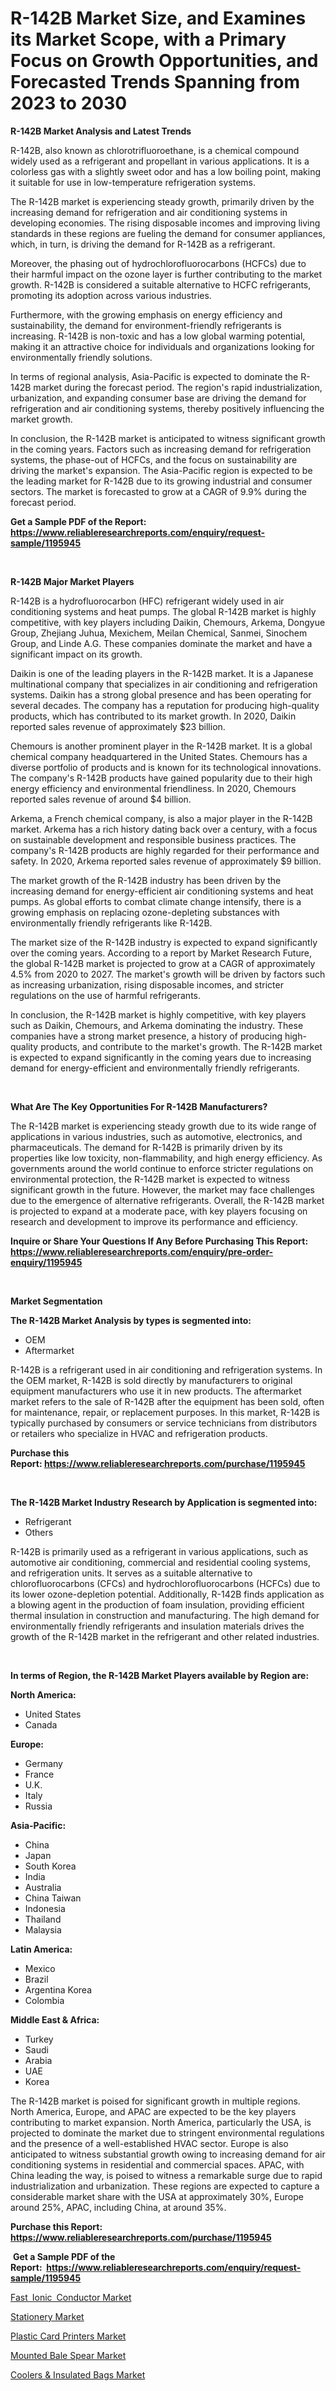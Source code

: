 <p><h1>R-142B Market Size, and Examines its Market Scope, with a Primary Focus on Growth Opportunities, and Forecasted Trends Spanning from 2023 to 2030</h1></p><p><strong>R-142B Market Analysis and Latest Trends</strong></p>
<p><p>R-142B, also known as chlorotrifluoroethane, is a chemical compound widely used as a refrigerant and propellant in various applications. It is a colorless gas with a slightly sweet odor and has a low boiling point, making it suitable for use in low-temperature refrigeration systems.</p><p>The R-142B market is experiencing steady growth, primarily driven by the increasing demand for refrigeration and air conditioning systems in developing economies. The rising disposable incomes and improving living standards in these regions are fueling the demand for consumer appliances, which, in turn, is driving the demand for R-142B as a refrigerant.</p><p>Moreover, the phasing out of hydrochlorofluorocarbons (HCFCs) due to their harmful impact on the ozone layer is further contributing to the market growth. R-142B is considered a suitable alternative to HCFC refrigerants, promoting its adoption across various industries.</p><p>Furthermore, with the growing emphasis on energy efficiency and sustainability, the demand for environment-friendly refrigerants is increasing. R-142B is non-toxic and has a low global warming potential, making it an attractive choice for individuals and organizations looking for environmentally friendly solutions.</p><p>In terms of regional analysis, Asia-Pacific is expected to dominate the R-142B market during the forecast period. The region's rapid industrialization, urbanization, and expanding consumer base are driving the demand for refrigeration and air conditioning systems, thereby positively influencing the market growth.</p><p>In conclusion, the R-142B market is anticipated to witness significant growth in the coming years. Factors such as increasing demand for refrigeration systems, the phase-out of HCFCs, and the focus on sustainability are driving the market's expansion. The Asia-Pacific region is expected to be the leading market for R-142B due to its growing industrial and consumer sectors. The market is forecasted to grow at a CAGR of 9.9% during the forecast period.</p></p>
<p><strong>Get a Sample PDF of the Report:&nbsp; <a href="https://www.reliableresearchreports.com/enquiry/request-sample/1195945">https://www.reliableresearchreports.com/enquiry/request-sample/1195945</a></strong></p>
<p>&nbsp;</p>
<p><strong>R-142B Major Market Players</strong></p>
<p><p>R-142B is a hydrofluorocarbon (HFC) refrigerant widely used in air conditioning systems and heat pumps. The global R-142B market is highly competitive, with key players including Daikin, Chemours, Arkema, Dongyue Group, Zhejiang Juhua, Mexichem, Meilan Chemical, Sanmei, Sinochem Group, and Linde A.G. These companies dominate the market and have a significant impact on its growth.</p><p>Daikin is one of the leading players in the R-142B market. It is a Japanese multinational company that specializes in air conditioning and refrigeration systems. Daikin has a strong global presence and has been operating for several decades. The company has a reputation for producing high-quality products, which has contributed to its market growth. In 2020, Daikin reported sales revenue of approximately $23 billion.</p><p>Chemours is another prominent player in the R-142B market. It is a global chemical company headquartered in the United States. Chemours has a diverse portfolio of products and is known for its technological innovations. The company's R-142B products have gained popularity due to their high energy efficiency and environmental friendliness. In 2020, Chemours reported sales revenue of around $4 billion.</p><p>Arkema, a French chemical company, is also a major player in the R-142B market. Arkema has a rich history dating back over a century, with a focus on sustainable development and responsible business practices. The company's R-142B products are highly regarded for their performance and safety. In 2020, Arkema reported sales revenue of approximately $9 billion.</p><p>The market growth of the R-142B industry has been driven by the increasing demand for energy-efficient air conditioning systems and heat pumps. As global efforts to combat climate change intensify, there is a growing emphasis on replacing ozone-depleting substances with environmentally friendly refrigerants like R-142B.</p><p>The market size of the R-142B industry is expected to expand significantly over the coming years. According to a report by Market Research Future, the global R-142B market is projected to grow at a CAGR of approximately 4.5% from 2020 to 2027. The market's growth will be driven by factors such as increasing urbanization, rising disposable incomes, and stricter regulations on the use of harmful refrigerants.</p><p>In conclusion, the R-142B market is highly competitive, with key players such as Daikin, Chemours, and Arkema dominating the industry. These companies have a strong market presence, a history of producing high-quality products, and contribute to the market's growth. The R-142B market is expected to expand significantly in the coming years due to increasing demand for energy-efficient and environmentally friendly refrigerants.</p></p>
<p>&nbsp;</p>
<p><strong>What Are The Key Opportunities For R-142B Manufacturers?</strong></p>
<p><p>The R-142B market is experiencing steady growth due to its wide range of applications in various industries, such as automotive, electronics, and pharmaceuticals. The demand for R-142B is primarily driven by its properties like low toxicity, non-flammability, and high energy efficiency. As governments around the world continue to enforce stricter regulations on environmental protection, the R-142B market is expected to witness significant growth in the future. However, the market may face challenges due to the emergence of alternative refrigerants. Overall, the R-142B market is projected to expand at a moderate pace, with key players focusing on research and development to improve its performance and efficiency.</p></p>
<p><strong>Inquire or Share Your Questions If Any Before Purchasing This Report: <a href="https://www.reliableresearchreports.com/enquiry/pre-order-enquiry/1195945">https://www.reliableresearchreports.com/enquiry/pre-order-enquiry/1195945</a></strong></p>
<p>&nbsp;</p>
<p><strong>Market Segmentation</strong></p>
<p><strong>The R-142B Market Analysis by types is segmented into:</strong></p>
<p><ul><li>OEM</li><li>Aftermarket</li></ul></p>
<p><p>R-142B is a refrigerant used in air conditioning and refrigeration systems. In the OEM market, R-142B is sold directly by manufacturers to original equipment manufacturers who use it in new products. The aftermarket market refers to the sale of R-142B after the equipment has been sold, often for maintenance, repair, or replacement purposes. In this market, R-142B is typically purchased by consumers or service technicians from distributors or retailers who specialize in HVAC and refrigeration products.</p></p>
<p><strong>Purchase this Report:&nbsp;<a href="https://www.reliableresearchreports.com/purchase/1195945">https://www.reliableresearchreports.com/purchase/1195945</a></strong></p>
<p>&nbsp;</p>
<p><strong>The R-142B Market Industry Research by Application is segmented into:</strong></p>
<p><ul><li>Refrigerant</li><li>Others</li></ul></p>
<p><p>R-142B is primarily used as a refrigerant in various applications, such as automotive air conditioning, commercial and residential cooling systems, and refrigeration units. It serves as a suitable alternative to chlorofluorocarbons (CFCs) and hydrochlorofluorocarbons (HCFCs) due to its lower ozone-depletion potential. Additionally, R-142B finds application as a blowing agent in the production of foam insulation, providing efficient thermal insulation in construction and manufacturing. The high demand for environmentally friendly refrigerants and insulation materials drives the growth of the R-142B market in the refrigerant and other related industries.</p></p>
<p>&nbsp;</p>
<p><strong>In terms of Region, the R-142B Market Players available by Region are:</strong></p>
<p>
    <p> <strong> North America: </strong>
        <ul>
            <li>United States</li>
            <li>Canada</li>
        </ul>
        </p> 
    <p> <strong> Europe: </strong>
        <ul>
            <li>Germany</li>
            <li>France</li>
            <li>U.K.</li>
            <li>Italy</li>
            <li>Russia</li>
        </ul>
        </p> 
    <p> <strong> Asia-Pacific: </strong>
        <ul>
            <li>China</li>
            <li>Japan</li>
            <li>South Korea</li>
            <li>India</li>
            <li>Australia</li>
            <li>China Taiwan</li>
            <li>Indonesia</li>
            <li>Thailand</li>
            <li>Malaysia</li>
        </ul>
        </p> 
    <p> <strong> Latin America: </strong>
        <ul>
            <li>Mexico</li>
            <li>Brazil</li>
            <li>Argentina Korea</li>
            <li>Colombia</li>
        </ul>
        </p> 
    <p> <strong> Middle East & Africa: </strong>
        <ul>
            <li>Turkey</li>
            <li>Saudi</li>
            <li>Arabia</li>
            <li>UAE</li>
            <li>Korea</li>
        </ul>
    </p>
    </p>
<p><p>The R-142B market is poised for significant growth in multiple regions. North America, Europe, and APAC are expected to be the key players contributing to market expansion. North America, particularly the USA, is projected to dominate the market due to stringent environmental regulations and the presence of a well-established HVAC sector. Europe is also anticipated to witness substantial growth owing to increasing demand for air conditioning systems in residential and commercial spaces. APAC, with China leading the way, is poised to witness a remarkable surge due to rapid industrialization and urbanization. These regions are expected to capture a considerable market share with the USA at approximately 30%, Europe around 25%, APAC, including China, at around 35%.</p></p>
<p><strong>Purchase this Report: <a href="https://www.reliableresearchreports.com/purchase/1195945">https://www.reliableresearchreports.com/purchase/1195945</a></strong></p>
<p>&nbsp;<strong>Get a Sample PDF of the Report:&nbsp;&nbsp;<a href="https://www.reliableresearchreports.com/enquiry/request-sample/1195945">https://www.reliableresearchreports.com/enquiry/request-sample/1195945</a></strong></p>
<p><strong></strong></p>
<p><p><a href="https://github.com/YashRP12/Market-Research-Report-List-1/blob/main/fast-ionic-conductor-market.md">Fast Ionic Conductor Market</a></p><p><a href="https://medium.com/@waltercruz6g/stationery-market-size-cagr-trends-2024-2030-bda0a6f0e42e">Stationery Market</a></p><p><a href="https://www.linkedin.com/pulse/plastic-card-printers-market-size-growth-forecast-from-mkgxe/">Plastic Card Printers Market</a></p><p><a href="https://github.com/Chiragrp25/Market-Research-Report-List-1/blob/main/mounted-bale-spear-market.md">Mounted Bale Spear Market</a></p><p><a href="https://www.linkedin.com/pulse/decoding-coolers-amp-insulated-bags-market-deep-dive-latest-i2kfe/">Coolers & Insulated Bags Market</a></p></p>